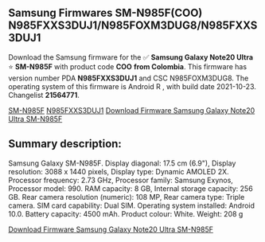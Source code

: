 <h2>Samsung Firmwares SM-N985F(COO) N985FXXS3DUJ1/N985FOXM3DUG8/N985FXXS3DUJ1</h2>
Download the Samsung firmware for the ✅ <strong>Samsung Galaxy Note20 Ultra </strong> ⭐ <strong>SM-N985F</strong> with product code <strong>COO</strong> <strong> from Colombia</strong>. This firmware has version number PDA <strong>N985FXXS3DUJ1</strong> and CSC N985FOXM3DUG8. The operating system of this firmware is Android R , with build date 2021-10-23. Changelist <strong>21564771</strong>.


[SM-N985F](https://samfirm.shop/samsung/model/SM-N985F)
[N985FXXS3DUJ1](https://samfirm.shop/samsung/pda/N985FXXS3DUJ1)
[Download Firmware Samsung Galaxy Note20 Ultra SM-N985F](https://samfirm.shop/samsung/firmware/467848)
<h2>Summary description:</h2>
<p>Samsung Galaxy SM-N985F. Display diagonal: 17.5 cm (6.9"), Display resolution: 3088 x 1440 pixels, Display type: Dynamic AMOLED 2X. Processor frequency: 2.73 GHz, Processor family: Samsung Exynos, Processor model: 990. RAM capacity: 8 GB, Internal storage capacity: 256 GB. Rear camera resolution (numeric): 108 MP, Rear camera type: Triple camera. SIM card capability: Dual SIM. Operating system installed: Android 10.0. Battery capacity: 4500 mAh. Product colour: White. Weight: 208 g</p>


[Download Firmware Samsung Galaxy Note20 Ultra SM-N985F](https://samfirm.shop/samsung/firmware/467848)
